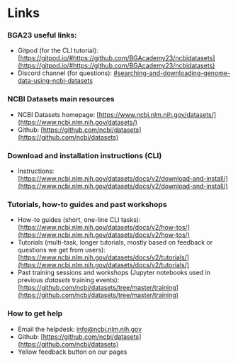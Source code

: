 # Links

### BGA23 useful links:
- Gitpod (for the CLI tutorial): [https://gitpod.io/#https://github.com/BGAcademy23/ncbidatasets](https://gitpod.io/#https://github.com/BGAcademy23/ncbidatasets)
- Discord channel (for questions): [#searching-and-downloading-genome-data-using-ncbi-datasets](https://discord.gg/FsUPcVDC)


### NCBI Datasets main resources

- NCBI Datasets homepage: [https://www.ncbi.nlm.nih.gov/datasets/](https://www.ncbi.nlm.nih.gov/datasets/)
- Github: [https://github.com/ncbi/datasets](https://github.com/ncbi/datasets)


### Download and installation instructions (CLI)

- Instructions:  
 [https://www.ncbi.nlm.nih.gov/datasets/docs/v2/download-and-install/](https://www.ncbi.nlm.nih.gov/datasets/docs/v2/download-and-install/)
  
### Tutorials, how-to guides and past workshops
 
- How-to guides (short, one-line CLI tasks):   
[https://www.ncbi.nlm.nih.gov/datasets/docs/v2/how-tos/](https://www.ncbi.nlm.nih.gov/datasets/docs/v2/how-tos/)
- Tutorials (multi-task, longer tutorials, mostly based on feedback or questions we get from users): [https://www.ncbi.nlm.nih.gov/datasets/docs/v2/tutorials/](https://www.ncbi.nlm.nih.gov/datasets/docs/v2/tutorials/)
- Past training sessions and workshops (Jupyter notebooks used in previous *datasets* training events): [https://github.com/ncbi/datasets/tree/master/training](https://github.com/ncbi/datasets/tree/master/training)

### How to get help

- Email the helpdesk: [info@ncbi.nlm.nih.gov](mailto:info@ncbi.nlm.nih.gov)
- Github: [https://github.com/ncbi/datasets](https://github.com/ncbi/datasets)
- Yellow feedback button on our pages 
